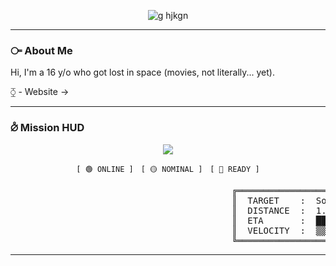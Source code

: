
<p align="center">
  <img src="https://readme-typing-svg.herokuapp.com?font=VT323&size=36&duration=3200&pause=900&color=B0B6FF&center=true&vCenter=true&width=900&lines=%5B🟢%5D+ONLINE+%5B🟡%5D+NOMINAL+%5B🔴%5D+READY;SYSTEM:+Awaiting+Command..." alt="g hjkgn" />
</p>


---

### ⧃ About Me
Hi, I'm a 16 y/o who got lost in space (movies, not literally... yet).  


⧲ - Website ->

---

### ⦲ Mission HUD 



<p align="center">
  <img src="https://media3.giphy.com/media/v1.Y2lkPTc5MGI3NjExczVoYWl0bzlueHJpdWF6OGc5MGtrdGVvNzFwODVqczQ1Mm9xMjZ5aCZlcD12MV9pbnRlcm5hbF9naWZfYnlfaWQmY3Q9Zw/5HSYaZTcRpYnS/giphy.gif" />
</p>



<p align="center">
  <kbd style="font-size:12px">[ 🟢 <span style="animation: blink 1s infinite;">ONLINE</span> ]</kbd>
  &nbsp;
  <kbd style="font-size:12px">[ 🟡 NOMINAL ]</kbd>
  &nbsp;
  <kbd style="font-size:12px">[ 🔴 READY ]</kbd>
</p>

<pre>
                                          ╔════════════════════════════════════════╗
                                          ║  TARGET    :  Sol-3                    ║
                                          ║  DISTANCE  :  1.2 AU                   ║
                                          ║  ETA       :  ██:██:██   (UPDATING...) ║
                                          ║  VELOCITY  :  ▒▒ km/s   (LIVE FEED)    ║
                                          ╚════════════════════════════════════════╝
</pre>




---


